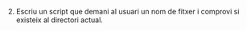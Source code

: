 2. Escriu un script que demani al usuari un nom de fitxer i comprovi si existeix al directori actual.


